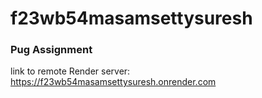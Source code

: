 # f23wb54masamsettysuresh
### Pug Assignment
link to remote Render server: https://f23wb54masamsettysuresh.onrender.com

